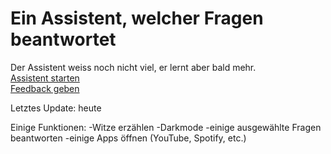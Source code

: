 # Ein Assistent, welcher Fragen beantwortet

Der Assistent weiss noch nicht viel, er lernt aber bald mehr.
<br><a href="https://michivonah.github.io/assistant/">Assistent starten</a>
<br><a href="https://forms.gle/fkmXZpzzS7wssVHm6">Feedback geben</a>

Letztes Update: heute

Einige Funktionen:
-Witze erzählen
-Darkmode
-einige ausgewählte Fragen beantworten
-einige Apps &ouml;ffnen (YouTube, Spotify, etc.)
